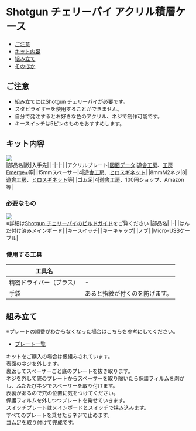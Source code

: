 # Shotgun チェリーパイ アクリル積層ケース
- [ご注意](#ご注意)
- [キット内容](#キット内容)
- [組み立て](#組み立て)
- [そのほか](#そのほか)
## ご注意
- 組み立てにはShotgun チェリーパイが必要です。
- スタビライザーを使用することができません。
- 自分で発注するとお好きな色のアクリル、ネジで制作可能です。
- キースイッチは5ピンのものをおすすめします。

## キット内容
![](img/IMG_4355C.jpg)  
|部品名|数|入手先|
|-|-|-|
|アクリルプレート|[図面データ]()|[遊舎工房](https://shop.yushakobo.jp/collections/services/products/lasercut)、[工房Emerge+](emergeplus.jp)等|
|15mmスペーサー|4|[遊舎工房](https://shop.yushakobo.jp/products/a0800c2?_pos=1&_sid=19dbc8a58&_ss=r&variant=37665435484321)、[ヒロスギネット](https://www.hirosugi-net.co.jp/shop/g/g2404/)|
|8mmM2ネジ|8|[遊舎工房](https://shop.yushakobo.jp/products/a0800n2?_pos=2&_sid=6d67644cd&_ss=r&variant=37665433026721)、[ヒロスギネット](https://www.hirosugi-net.co.jp/shop/g/g102178/)等|
|ゴム足|4|[遊舎工房](https://shop.yushakobo.jp/collections/all-keyboard-parts/products/a0800ur-01-6?variant=37665431060641)、100円ショップ、Amazon等|

### 必要なもの
![](img/IMG_4355C.jpg)  
※詳細は[Shotgun チェリーパイのビルドガイド](https://github.com/Taro-Hayashi/Shotgun-CherryPie)をご覧ください
|部品名|
|-|
|はんだ付け済みメインボード|
|キースイッチ|
|キーキャップ|
|ノブ|
|Micro-USBケーブル|

### 使用する工具
|工具名||
|-|-|
|精密ドライバー（プラス）|-|
|手袋|あると指紋が付くのを防げます。|

## 組み立て
※プレートの順番がわからなくなった場合はこちらを参考にしてください。
 - [プレート一覧]()

キットをご購入の場合は仮組みされています。  
表面のネジを外します。  
裏返してスペーサーごと底のプレートを抜き取ります。  
ネジを外して底のプレートからスペーサーを取り除いたら保護フィルムを剥がし、ふたたびネジでスペーサーを取り付けます。  
表裏があるので穴の位置に気をつけてください。  
保護フィルムを外しつつプレートを乗せていきます。  
スイッチプレートはメインボードとスイッチで挟み込みます。  
すべてのプレートを乗せたらネジで止めます。  
ゴム足を取り付けて完成です。  
